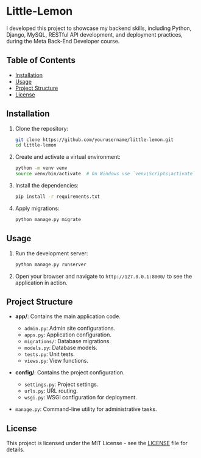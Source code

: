 # Little-Lemon

I developed this project to showcase my backend skills, including Python, Django, MySQL, RESTful API development, and deployment practices, during the Meta Back-End Developer course.

## Table of Contents

-   [Installation](#installation)
-   [Usage](#usage)
-   [Project Structure](#project-structure)
-   [License](#license)

## Installation

1. Clone the repository:

    ```sh
    git clone https://github.com/yourusername/little-lemon.git
    cd little-lemon
    ```

2. Create and activate a virtual environment:

    ```sh
    python -m venv venv
    source venv/bin/activate  # On Windows use `venv\Scripts\activate`
    ```

3. Install the dependencies:

    ```sh
    pip install -r requirements.txt
    ```

4. Apply migrations:
    ```sh
    python manage.py migrate
    ```

## Usage

1. Run the development server:

    ```sh
    python manage.py runserver
    ```

2. Open your browser and navigate to `http://127.0.0.1:8000/` to see the application in action.

## Project Structure

-   **app/**: Contains the main application code.

    -   `admin.py`: Admin site configurations.
    -   `apps.py`: Application configuration.
    -   `migrations/`: Database migrations.
    -   `models.py`: Database models.
    -   `tests.py`: Unit tests.
    -   `views.py`: View functions.

-   **config/**: Contains the project configuration.

    -   `settings.py`: Project settings.
    -   `urls.py`: URL routing.
    -   `wsgi.py`: WSGI configuration for deployment.

-   `manage.py`: Command-line utility for administrative tasks.

## License

This project is licensed under the MIT License - see the [LICENSE](LICENSE) file for details.
